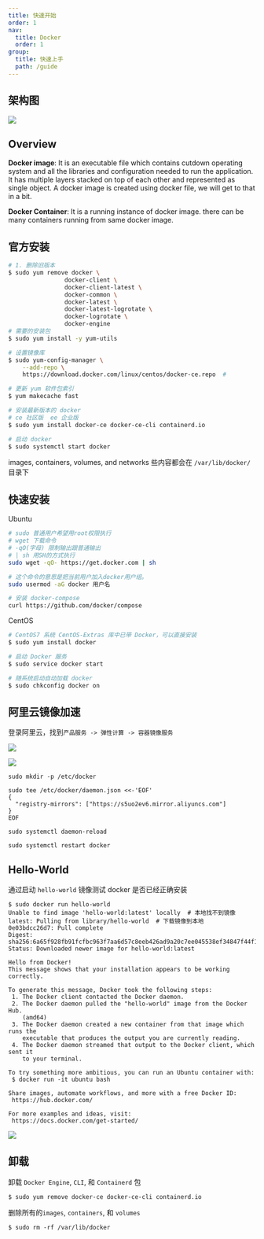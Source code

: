 ```yaml
---
title: 快速开始
order: 1
nav:
  title: Docker
  order: 1
group:
  title: 快速上手
  path: /guide
---
```


## 架构图

![](https://cy-picgo.oss-cn-hangzhou.aliyuncs.com/docker-architecture.svg)

## Overview

**Docker image**: It is an executable file which contains cutdown operating system and all the libraries and configuration needed to run the application. It has multiple layers stacked on top of each other and represented as single object. A docker image is created using docker file, we will get to that in a bit.

**Docker Container**: It is a running instance of docker image. there can be many containers running from same docker image.

## 官方安装

```bash
# 1. 删除旧版本
$ sudo yum remove docker \
                docker-client \
                docker-client-latest \
                docker-common \
                docker-latest \
                docker-latest-logrotate \
                docker-logrotate \
                docker-engine
# 需要的安装包
$ sudo yum install -y yum-utils

# 设置镜像库
$ sudo yum-config-manager \
    --add-repo \
    https://download.docker.com/linux/centos/docker-ce.repo  #

# 更新 yum 软件包索引
$ yum makecache fast

# 安装最新版本的 docker
# ce 社区版  ee 企业版
$ sudo yum install docker-ce docker-ce-cli containerd.io

# 启动 docker
$ sudo systemctl start docker
```

images, containers, volumes, and networks 些内容都会在 `/var/lib/docker/`目录下

## 快速安装

Ubuntu

```bash
# sudo 普通用户希望用root权限执行
# wget 下载命令
# -qO(字母) 限制输出跟普通输出
# | sh 用SH的方式执行
sudo wget -qO- https://get.docker.com | sh

# 这个命令的意思是把当前用户加入docker用户组。
sudo usermod -aG docker 用户名

# 安装 docker-compose
curl https://github.com/docker/compose
```

CentOS

```bash
# CentOS7 系统 CentOS-Extras 库中已带 Docker，可以直接安装
$ sudo yum install docker

# 启动 Docker 服务
$ sudo service docker start

# 随系统启动自动加载 docker
$ sudo chkconfig docker on
```

## 阿里云镜像加速

登录阿里云，找到`产品服务 -> 弹性计算 -> 容器镜像服务`

![](https://cy-picgo.oss-cn-hangzhou.aliyuncs.com/WX20200528-172406@2x.png)

![](https://cy-picgo.oss-cn-hangzhou.aliyuncs.com/WX20200528-173239@2x.png)

```shell
sudo mkdir -p /etc/docker

sudo tee /etc/docker/daemon.json <<-'EOF'
{
  "registry-mirrors": ["https://s5uo2ev6.mirror.aliyuncs.com"]
}
EOF

sudo systemctl daemon-reload

sudo systemctl restart docker
```

## Hello-World

通过启动 `hello-world` 镜像测试 docker 是否已经正确安装

```shell
$ sudo docker run hello-world
Unable to find image 'hello-world:latest' locally  # 本地找不到镜像
latest: Pulling from library/hello-world  # 下载镜像到本地
0e03bdcc26d7: Pull complete
Digest: sha256:6a65f928fb91fcfbc963f7aa6d57c8eeb426ad9a20c7ee045538ef34847f44f1
Status: Downloaded newer image for hello-world:latest

Hello from Docker!
This message shows that your installation appears to be working correctly.

To generate this message, Docker took the following steps:
 1. The Docker client contacted the Docker daemon.
 2. The Docker daemon pulled the "hello-world" image from the Docker Hub.
    (amd64)
 3. The Docker daemon created a new container from that image which runs the
    executable that produces the output you are currently reading.
 4. The Docker daemon streamed that output to the Docker client, which sent it
    to your terminal.

To try something more ambitious, you can run an Ubuntu container with:
 $ docker run -it ubuntu bash

Share images, automate workflows, and more with a free Docker ID:
 https://hub.docker.com/

For more examples and ideas, visit:
 https://docs.docker.com/get-started/
```

![](https://cy-picgo.oss-cn-hangzhou.aliyuncs.com/docker-run.svg)

## 卸载

卸载 `Docker Engine`, `CLI`, 和 `Containerd` 包

```shell
$ sudo yum remove docker-ce docker-ce-cli containerd.io
```

删除所有的`images`, `containers`, 和 `volumes`

```shell
$ sudo rm -rf /var/lib/docker
```
